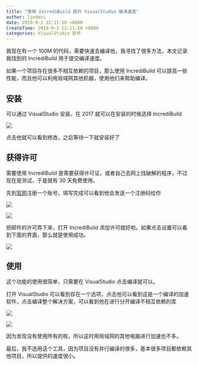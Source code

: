 ```yaml
---
title: "使用 IncrediBuild 提升 VisualStudio 编译速度"
author: lindexi
date: 2019-9-2 12:11:50 +0800
CreateTime: 2019-9-2 12:11:50 +0800
categories: VisualStudio 软件
---
```


我现在有一个 100M 的代码，需要快速去编译他，我寻找了很多方法，本文记录我找到的 IncrediBuild 用于提交编译速度。

<!--more-->




<div id="toc"></div>
<!-- 标签：VisualStudio，软件 -->

如果一个项目存在很多不相互依赖的项目，那么使用 IncrediBuild 可以提高一些性能，而且他可以利用局域网其他机器，使用他们来帮助编译。

## 安装

可以通过 VisualStudio 安装，在 2017 就可以在安装的时候选择 IncrediBuild 

![](http://image.acmx.xyz/34fdad35-5dfe-a75b-2b4b-8c5e313038e2%2F20171215172352017121918950.jpg)

点击他就可以看到修改，之后等待一下就安装好了

## 获得许可

需要使用 IncrediBuild 是需要获得许可证，或者自己去网上找破解的程序，不过现在是测试，于是就有 30 天免费使用。

先到[官网](https://www.incredibuild.com/trial_download?upgrade=1)注册一个账号，填写完成可以看到他会发送一个注册码给你

![](http://image.acmx.xyz/34fdad35-5dfe-a75b-2b4b-8c5e313038e2%2F20171215172352017121918120.jpg)

![](http://image.acmx.xyz/34fdad35-5dfe-a75b-2b4b-8c5e313038e2%2F201712151723520171219181217.jpg)

把邮件的许可弄下来，打开 IncrediBuild 添加许可就好啦。如果点击设置可以看到下面的界面，那么就是使用成功。

![](http://image.acmx.xyz/34fdad35-5dfe-a75b-2b4b-8c5e313038e2%2F201712151723520171219181513.jpg)

## 使用

这个功能的使用很简单，只需要在 VisualStudio 点击编译就可以。

打开 VisualStudio 可以看到存在一个选项，点击他可以看到这是一个编译的加速软件，点击编译整个解决方案，可以看到他在进行分开编译不相互依赖的库

![](http://image.acmx.xyz/34fdad35-5dfe-a75b-2b4b-8c5e313038e2%2F201712151723520171219181659.jpg)

![](http://image.acmx.xyz/34fdad35-5dfe-a75b-2b4b-8c5e313038e2%2F201712151723520171219181435.jpg)

因为发现没有使用所有的核，所以这时用局域网的其他电脑进行加速也不多。

最后，我不选用这个工具，因为项目没有并行编译的很多，基本很多项目都依赖其他项目，所以提供的速度很小。





